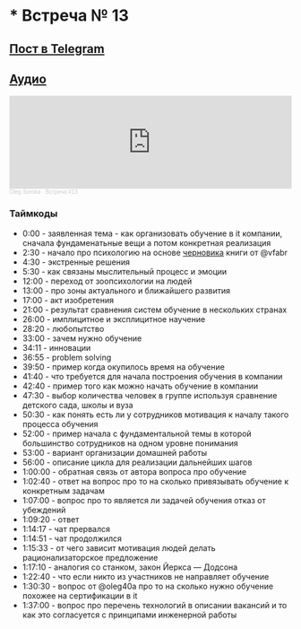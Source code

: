 # * Встреча № 13

## [Пост в Telegram](https://t.me/modernsd/22936)

## [Аудио](https://soundcloud.com/oleg-soroka/vstrecha-13)

<iframe width="100%" height="166" scrolling="no" frameborder="no" allow="autoplay" src="https://w.soundcloud.com/player/?url=https%3A//api.soundcloud.com/tracks/1630941828&color=%23ff5500&auto_play=false&hide_related=false&show_comments=true&show_user=true&show_reposts=false&show_teaser=true"></iframe><div style="font-size: 10px; color: #cccccc;line-break: anywhere;word-break: normal;overflow: hidden;white-space: nowrap;text-overflow: ellipsis; font-family: Interstate,Lucida Grande,Lucida Sans Unicode,Lucida Sans,Garuda,Verdana,Tahoma,sans-serif;font-weight: 100;"><a href="https://soundcloud.com/oleg-soroka" title="Oleg Soroka" target="_blank" style="color: #cccccc; text-decoration: none;">Oleg Soroka</a> · <a href="https://soundcloud.com/oleg-soroka/vstrecha-13" title="Встреча #13" target="_blank" style="color: #cccccc; text-decoration: none;">Встреча #13</a></div>

### Таймкоды

- 0:00 - заявленная тема - как организовать обучение в it компании, сначала фундаменатьные вещи а потом конкретная реализация
- 2:30 - начало про психологию на основе [черновика](https://t.me/modernsd/22887) книги от @vfabr
- 4:30 - экстренные решения
- 5:30 - как связаны мыслительный процесс и эмоции
- 12:00 - переход от зоопсихологии на людей
- 13:00 - про зоны актуального и ближайшего развития
- 17:00 - акт изобретения
- 21:00 - результат сравнения систем обучение в нескольких странах
- 26:00 - имплицитное и эксплицитное научение
- 28:20 - любопытство
- 33:00 - зачем нужно обучение
- 34:11 - инновации
- 36:55 - problem solving
- 39:50 - пример когда окупилось время на обучение
- 41:40 - что требуется для начала построения обучения в компании
- 42:40 - пример того как можно начать обучение в компании
- 47:30 - выбор количества человек в группе используя сравнение детского сада, школы и вуза
- 50:30 - как понять есть ли у сотрудников мотивация к началу такого процесса обучения
- 52:00 - пример начала с фундаментальной темы в которой большинство сотрудников на одном уровне понимания
- 53:00 - вариант организации домашней работы
- 56:00 - описание цикла для реализации дальнейших шагов
- 1:00:00 - обратная связь от автора вопроса про обучение
- 1:02:40 - ответ на вопрос про то на сколько привязывать обучение к конкретным задачам
- 1:07:00 - вопрос про то является ли задачей обучения отказ от убеждений
- 1:09:20 - ответ
- 1:14:17 - чат прервался
- 1:14:51 - чат продолжился
- 1:15:33 - от чего зависит мотивация людей делать рационализаторское предложение
- 1:17:10 - аналогия со станком, закон Йеркса — Додсона
- 1:22:40 - что если никто из участников не направляет обучение
- 1:30:30 - вопрос от @oleg40a про то на сколько нужно обучение похожее на сертификации в it
- 1:37:00 - вопрос про перечень технологий в описании вакансий и то как это согласуется с принципами инженерной работы
